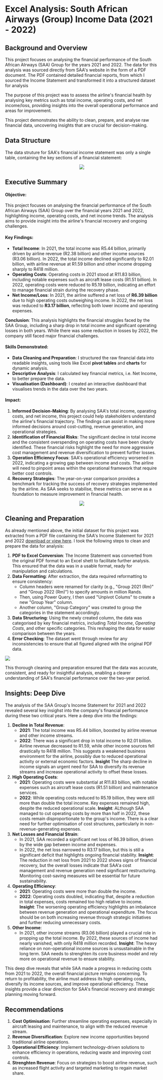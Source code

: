# Excel Analysis: South African Airways (Group) Income Data (2021 - 2022)

## Background and Overview
This project focuses on analysing the financial performance of the South African AIrways (SAA) Group for the years 2021 and 2022. The data for this analysis was sourced directly from SAA's website in the form of a PDF document. The PDF contained detailed financial reports, from which I sourced the Income Statement and transformed it into a structured dataset for analysis

The purpose of this project was to assess the airline's financial health by analysing key metrics such as total income, operating costs, and net income/loss, providing insights into the overall operational performance and areas for improvement.

This project demonstrates the ability to clean, prepare, and analyse raw financial data, uncovering insights that are crucial for decision-making.

## Data Structure
The data struture for SAA's financial income statement was only a single table, containing the key sections of a financial statement:

<p align="center">
<img src="Data Structure.png">
</p>

## Executive Summary
#### Objective:
This project focuses on analysing the financial performance of the South African Airways (SAA) Group over the financial years 2021 and 2022, highlighting income, operating costs, and net income trends. The analysis aims to provide insight into the airline's financial recovery and ongoing challenges.

#### Key Findings:
- **Total Income**:
  In 2021, the total income was R5.44 billion, primarily driven by airline revenue (R2.38 billion) and other income sources (R3.06 billion).
  In 2022, the total income declined significantly to R2.01 billion, with airline revenue at R1.59 billion and other income dropping sharply to R418 million.
- **Operating Costs**:
  Operating costs in 2021 stood at R11.83 billion, including notable expenses such as aircraft lease costs (R1.51 billion).
  In 2022, operating costs were reduced to R5.19 billion, indicating an effort to manage financial strain during the recovery phase.
- **Net Income/Loss**:
  In 2021, the airline suffered a net loss of **R6.39 billion** due to high operating costs outweighing income.
  In 2022, the net loss was reduced to **R3.17 billion**, reflecting both lower income and operating expenses.

**Conclusion**: This analysis highlights the financial struggles faced by the SAA Group, including a sharp drop in total income and significant operating losses in both years.
While there was some reduction in losses by 2022, the company still faced major financial challenges.

#### Skills Demonstrated:
- **Data Cleaning and Preparation**: I structured the raw financial data into readable insights, using tools like Excel **pivot tables** and **charts** for dynamic analysis.
- **Descriptive Analysis**: I calculated key financial metrics, i.e. Net Income, to better prepare the data.
- **Visualisation (Dashboard)**: I created an interactive dashboard that visualises trends in the data over the two years.

#### Impact:
1. **Informed Decision-Making**: By analysing SAA's total income, oparating costs, and net income, this project could help stakeholders understand the airline's financial
trajectory. The findings can assist in making more informed decisions around cost-cutting, revenue generation, and operational strategies.
2. **Identification of Financial Risks**: The significant decline in total income and the consistent overspending on operating costs have been clearly identified. These
financial risks highlight the need for more aggressive cost management and revenue diversification to prevent further losses.
3. **Operation Efficiency Focus**: SAA's operational efficiency worsened in 2022, indicating a growing gap between income and costs. The airline will need to pinpoint
areas within the operational framework that require better cost controls.
4. **Recovery Strategies**: The year-on-year comparison provides a benchmark for tracking the success of recovery strategies implemented by the airline. As SAA seeks to
stabilise, these metrics can serve as a foundation to measure improvement in financial health.

<p align="center">
<img src="DASHBOARD SAA.png">
</p>

## Cleaning and Preparation
As already mentioned above, the initial dataset for this project was extracted from a PDF file containing the SAA's Income Statement for 2021 and 2022 [download or view here](https://github.com/Xola-lab/Excel-Analysis-of-SAA-Group/blob/main/2022-south-african-airways-(saa)-annual-report.pdf). I took the following steps to clean and prepare the data for analysis:

1. **PDF to Excel Conversion**: The Income Statement was converted from the original PDF format to an Excel shett to facilitate further analysis. This ensured that the data was in a usable format, ready for manipulation and calculations.
2. **Data Formatting**: After extraction, the data required reformatting to ensure consistency:
   - Column headers were renamed for clarity (e.g., "Group 2021 (Rm)" and "Group 2022 (Rm)") to specify amounts in million Rands.
   - Then, using Power Query, I then used "Unpivot Colums" to create a new "Group Year" column.
   - Another column, "Group Category" was created to group the categories in the statement accordingly.
3. **Data Structuring**: Using the newly created column, the data was categorised by key financial metrics, including _Total Income_, _Operating Costs_, and other specific categories. This reshaping the data for easier comparison between the years.
4. **Error Checking**: The dataset went through review for any inconsistencies to ensure that all figured aligned with the original PDF data.

<p><img src="Income Reshaped.png"></p>

This thorough cleaning and preparation ensured that the data was accurate, consistent, and ready for insightful analysis, enabling a clearer understanding of SAA's financial performance over the two-year period.

## Insights: Deep Dive
The analysis of the SAA Group's Income Statement for 2021 and 2022 revealed several key insighst into the company's financial performance during these two critical years. Here a deep dive into the findings:

1. **Decline in Total Revenue**:
   - **2021**: The total income was R5.44 billion, boosted by airline revenue and other income streams.
   - **2022**: There was a significant drop in total income to R2.01 billion. Airline revenue decreased to R1.59, while other income sources fell drastically to R418 million. This suggests a weakened business environment for the airline, possibly due to reduced operational activity or external economic factors.
**Insight** The sharp decline in income signals an urgent need for SAA to diversify its revenue streams and increase operational activity to offset these losses.
2. **High Operating Costs**:
   - **2021**: Operating costs were substantial at R11.83 billion, with notable expenses such as aircraft lease costs (R1.51 billion) and maintenance services.
   - **2022**: While operating costs reduced to R5.19 billion, they were still more than double the total income. Key expenses remained high, despite the reduced operational scale.
**Insight**: ALthough SAA managed to cut operating costs by more than half in 2022, these costs remain disproportionate to the group's income. There is a clear need for further optimisation of cost structures, particularly in non-revenue-generating expenses.
3. **Net Losses and Financial Strain**:
   - In 2021, SAA recorded a significant net loss of R6.39 billion, driven by the wide gap between income and expenses.
   - In 2022, the net loss narrowed to R3.17 billion, but this is still a significant deficit that highlights ongoing financial stability.
**Insight**: The reduction in net loss from 2021 to 2022 shows signs of financial recovery, but the overall losses indicate that SAA'a cost management and revenue generation need significant restructuring. Monitoring cost-saving measures will be essential for future sustainability.
4. **Operating Efficiency**:
   - **2021**: Operating costs were more than double the income.
   - **2022**: Operating costs doubled, indicating that, despite a reduction in total expenses, costs remained too high relative to income.
**Insight**: The worsening operating efficiency highlights an imbalance between revenue generation and operational expenditure. The focus should be on both increasing revenue through strategic initiatives and further reducing unnecessary costs.
5. **Other Income**:
   - In 2021, other income streams (R3.06 billion) played a crucial role in propping up the total income. By 2022, these sources of income had nearly vanished, with only R418 million recorded.
**Insight**: The heavy reliance on non-operational income sources is unsustainable in the long term. SAA needs to strenghten its core business model and rely more on operational revenue to ensure stability.

This deep dive reveals that while SAA made a progress in reducing costs from 2021 to 2022, the overall financial picture remains concerning. To return to profitability, the airline must address its high operating costs, diversify its income sources, and improve operational efficiency. These insights provide a clear direction for SAA's financial recovery and strategic planning moving forward.

## Recommendations
1. **Cost Optimisation**: Further streamline operating expenses, especially in aircraft leasing and maintenance, to align with the reduced revenue stream.
2. **Revenue Diversification**: Explore new income opportunities beyond traditional airline operations.
3. **Operational Efficiency**: Implement technology-driven solutions to enhance efficiency in operations, reducing waste and improving cost controls.
4. **Strenghten Revenue**: Focus on strategies to boost airline revenue, such as increased flight activity and targeted marketing to regain market share.


